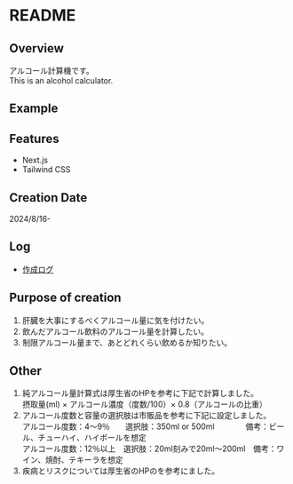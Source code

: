 # README

## Overview

アルコール計算機です。  
This is an alcohol calculator.

## Example

## Features

- Next.js
- Tailwind CSS

## Creation Date

2024/8/16-

## Log

- [作成ログ](./MakeLog.md)

## Purpose of creation

1. 肝臓を大事にするべくアルコール量に気を付けたい。
2. 飲んだアルコール飲料のアルコール量を計算したい。
3. 制限アルコール量まで、あとどれくらい飲めるか知りたい。

## Other

1. 純アルコール量計算式は厚生省のHPを参考に下記で計算しました。  
   摂取量(ml) × アルコール濃度（度数/100）× 0.8（アルコールの比重）
2. アルコール度数と容量の選択肢は市販品を参考に下記に設定しました。  
   アルコール度数：4～9％　　選択肢：350ml or 500ml　　　　備考：ビール、チューハイ、ハイボールを想定  
   アルコール度数：12％以上　選択肢：20ml刻みで20ml～200ml　備考：ワイン、焼酎、テキーラを想定
3. 疾病とリスクについては厚生省のHPのを参考にました。
